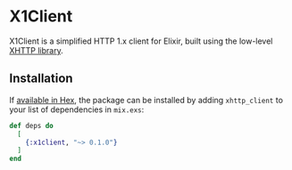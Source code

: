 # X1Client

X1Client is a simplified HTTP 1.x client for Elixir, built using the
low-level [XHTTP library](https://github.com/ericmj/xhttp).

## Installation

If [available in Hex](https://hex.pm/docs/publish), the package can be installed
by adding `xhttp_client` to your list of dependencies in `mix.exs`:

```elixir
def deps do
  [
    {:x1client, "~> 0.1.0"}
  ]
end
```

